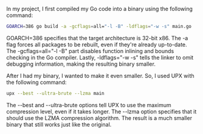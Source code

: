 In my project, I first compiled my Go code into a binary using the following command:

```bash
GOARCH=386 go build -a -gcflags=all="-l -B" -ldflags="-w -s" main.go
```

 GOARCH=386 specifies that the target architecture is 32-bit x86. The -a flag forces all packages to be rebuilt, even if they're already up-to-date. The -gcflags=all="-l -B" part disables function inlining and bounds checking in the Go compiler. Lastly, -ldflags="-w -s" tells the linker to omit debugging information, making the resulting binary smaller.

After I had my binary, I wanted to make it even smaller. So, I used UPX  with the following command:

```bash
upx --best --ultra-brute --lzma main
```


The --best and --ultra-brute options tell UPX to use the maximum compression level, even if it takes longer. The --lzma option specifies that it should use the LZMA compression algorithm. The result is a much smaller binary that still works just like the original.